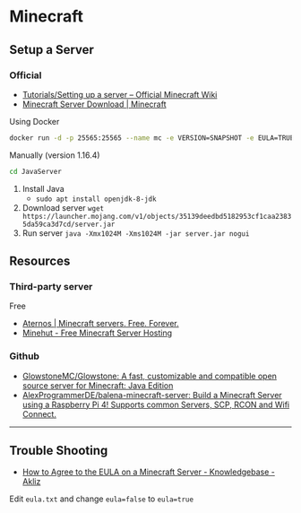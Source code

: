 # Minecraft

## Setup a Server

### Official

* [Tutorials/Setting up a server – Official Minecraft Wiki](https://minecraft.gamepedia.com/Tutorials/Setting_up_a_server)
* [Minecraft Server Download | Minecraft](https://www.minecraft.net/en-us/download/server)

Using Docker

```sh
docker run -d -p 25565:25565 --name mc -e VERSION=SNAPSHOT -e EULA=TRUE itzg/minecraft-server
```

Manually (version 1.16.4)

```sh
cd JavaServer
```

1. Install Java
   * `sudo apt install openjdk-8-jdk`
2. Download server `wget https://launcher.mojang.com/v1/objects/35139deedbd5182953cf1caa23835da59ca3d7cd/server.jar`
3. Run server `java -Xmx1024M -Xms1024M -jar server.jar nogui`

## Resources

### Third-party server

Free

* [Aternos | Minecraft servers. Free. Forever.](https://aternos.org/)
* [Minehut - Free Minecraft Server Hosting](https://minehut.com/)

### Github

* [GlowstoneMC/Glowstone: A fast, customizable and compatible open source server for Minecraft: Java Edition](https://github.com/GlowstoneMC/Glowstone)
* [AlexProgrammerDE/balena-minecraft-server: Build a Minecraft Server using a Raspberry Pi 4! Supports common Servers, SCP, RCON and Wifi Connect.](https://github.com/AlexProgrammerDE/balena-minecraft-server)

---

## Trouble Shooting

* [How to Agree to the EULA on a Minecraft Server - Knowledgebase - Akliz](https://www.akliz.net/manage/knowledgebase/44/How-to-Agree-to-the-EULA-on-a-Minecraft-Server.html)

Edit `eula.txt` and change `eula=false` to `eula=true`
